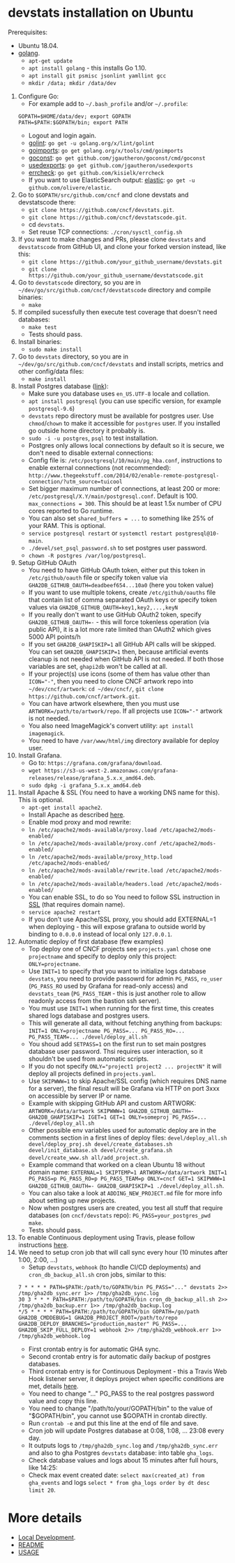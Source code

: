# devstats installation on Ubuntu

Prerequisites:
- Ubuntu 18.04.
- [golang](https://golang.org).
    - `apt-get update`
    - `apt install golang` - this installs Go 1.10.
    - `apt install git psmisc jsonlint yamllint gcc`
    - `mkdir /data; mkdir /data/dev`
1. Configure Go:
    - For example add to `~/.bash_profile` and/or `~/.profile`:
     ```
     GOPATH=$HOME/data/dev; export GOPATH
     PATH=$PATH:$GOPATH/bin; export PATH
     ```
    - Logout and login again.
    - [golint](https://github.com/golang/lint): `go get -u golang.org/x/lint/golint`
    - [goimports](https://godoc.org/golang.org/x/tools/cmd/goimports): `go get golang.org/x/tools/cmd/goimports`
    - [goconst](https://github.com/jgautheron/goconst): `go get github.com/jgautheron/goconst/cmd/goconst`
    - [usedexports](https://github.com/jgautheron/usedexports): `go get github.com/jgautheron/usedexports`
    - [errcheck](https://github.com/kisielk/errcheck): `go get github.com/kisielk/errcheck`
    - If you want to use ElasticSearch output: [elastic](https://github.com/olivere/elastic): `go get -u github.com/olivere/elastic`.
2. Go to `$GOPATH/src/github.com/cncf` and clone devstats and devstatscode there:
    - `git clone https://github.com/cncf/devstats.git`.
    - `git clone https://github.com/cncf/devstatscode.git`.
    - cd `devstats`.
    - Set reuse TCP connections: `./cron/sysctl_config.sh`
3. If you want to make changes and PRs, please clone `devstats` and `devstatscode` from GitHub UI, and clone your forked version instead, like this:
    - `git clone https://github.com/your_github_username/devstats.git`
    - `git clone https://github.com/your_github_username/devstatscode.git`
4. Go to `devstatscode` directory, so you are in `~/dev/go/src/github.com/cncf/devstatscode` directory and compile binaries:
    - `make`
5. If compiled sucessfully then execute test coverage that doesn't need databases:
    - `make test`
    - Tests should pass.
6. Install binaries:
    - `sudo make install`
7. Go to `devstats` directory, so you are in `~/dev/go/src/github.com/cncf/devstats` and install scripts, metrics and other config/data files:
    - `make install`
8. Install Postgres database ([link](https://gist.github.com/sgnl/609557ebacd3378f3b72)):
    - Make sure you database uses `en_US.UTF-8` locale and collation.
    - `apt install postgresql` (you can use specific version, for example `postgresql-9.6`)
    - `devstats` repo directory must be available for postgres user. Use `chmod`/`chown` to make it accessible for `postgres` user. If you installed go outside home directory it probably is.
    - `sudo -i -u postgres`, `psql` to test installation.
    - Postgres only allows local connections by default so it is secure, we don't need to disable external connections:
    - Config file is: `/etc/postgresql/10/main/pg_hba.conf`, instructions to enable external connections (not recommended): `http://www.thegeekstuff.com/2014/02/enable-remote-postgresql-connection/?utm_source=tuicool`
    - Set bigger maximum number of connections, at least 200 or more: `/etc/postgresql/X.Y/main/postgresql.conf`. Default is 100. `max_connections = 300`. This should be at least 1.5x number of CPU cores reported to Go runtime.
    - You can also set `shared_buffers = ...` to something like 25% of your RAM. This is optional.
    - `service postgresql restart` or `systemctl restart postgresql@10-main`.
    - `./devel/set_psql_password.sh` to set postgres user password.
    - `chown -R postgres /var/log/postgresql`.
9. Setup GitHub OAuth
    - You need to have GitHub OAuth token, either put this token in `/etc/github/oauth` file or specify token value via `GHA2DB_GITHUB_OAUTH=deadbeef654...10a0` (here you token value)
    - If you want to use multiple tokens, create `/etc/github/oauths` file that contain list of comma separated OAuth keys or specify token values via `GHA2DB_GITHUB_OAUTH=key1,key2,...,keyN`
    - If you really don't want to use GitHub OAuth2 token, specify `GHA2DB_GITHUB_OAUTH=-` - this will force tokenless operation (via public API), it is a lot more rate limited than OAuth2 which gives 5000 API points/h
    - If you set `GHA2DB_GHAPISKIP=1` all GitHub API calls will be skipped. You can set `GHA2DB_GHAPISKIP=1` then, because artificial events cleanup is not needed when GitHub API is not needed. If both those variables are set, `ghapi2db` won't be called at all.
    - If your project(s) use icons (some of them has value other than `ICON="-"`, then you need to clone CNCF artwork repo into `~/dev/cncf/artwork`: `cd ~/dev/cncf/`, `git clone https://github.com/cncf/artwork.git`.
    - You can have artwork elsewhere, then you must use `ARTWORK=/path/to/artwork/repo`. If all projects use `ICON="-"` artwork is not needed.
    - You also need ImageMagick's convert utility: `apt install imagemagick`.
    - You need to have `/var/www/html/img` directory available for deploy user.
10. Install Grafana.
    - Go to: `https://grafana.com/grafana/download`.
    - `wget https://s3-us-west-2.amazonaws.com/grafana-releases/release/grafana_5.x.x_amd64.deb`.
    - `sudo dpkg -i grafana_5.x.x_amd64.deb`
11. Install Apache & SSL (You need to have a working DNS name for this). This is optional.
    - `apt-get install apache2`.
    - Install Apache as described [here](https://github.com/cncf/devstats/blob/master/APACHE.md).
    - Enable mod proxy and mod rewrite:
    - `ln /etc/apache2/mods-available/proxy.load /etc/apache2/mods-enabled/`
    - `ln /etc/apache2/mods-available/proxy.conf /etc/apache2/mods-enabled/`
    - `ln /etc/apache2/mods-available/proxy_http.load /etc/apache2/mods-enabled/`
    - `ln /etc/apache2/mods-available/rewrite.load /etc/apache2/mods-enabled/`
    - `ln /etc/apache2/mods-available/headers.load /etc/apache2/mods-enabled/`
    - You can enable SSL, to do so You need to follow SSL instruction in [SSL](https://github.com/cncf/devstats/blob/master/SSL.md) (that requires domain name).
    - `service apache2 restart`
    - If you don't use Apache/SSL proxy, you should add EXTERNAL=1 when deploying - this will expose grafana to outside world by binding to `0.0.0.0` instead of local only `127.0.0.1`.
12. Automatic deploy of first database (few examples)
    - Top deploy one of CNCF projects see `projects.yaml` chose one `projectname` and specify to deploy only this project: `ONLY=projectname`.
    - Use `INIT=1` to specify that you want to initialize logs database `devstats`, you need to provide passowrd for admin `PG_PASS`, `ro_user` (`PG_PASS_RO` used by Grafana for read-only access) and `devstats_team` (`PG_PASS_TEAM` - this is just another role to allow readonly access from the bastion ssh server).
    - You must use `INIT=1` when running for the first time, this creates shared logs database and postgres users.
    - This will generate all data, without fetching anything from backups: `INIT=1 ONLY=projectname PG_PASS=... PG_PASS_RO=... PG_PASS_TEAM=... ./devel/deploy_all.sh`
    - You shoud add `SETPASS=1` on the first run to set main postgres database user password. Thsi requires user interaction, so it shouldn't be used from automatic scripts.
    - If you do not specify `ONLY="project1 project2 ... projectN"` it will deploy all projects defined in `projects.yaml`.
    - Use `SKIPWWW=1` to skip Apache/SSL config (which requires DNS name for a server), the final result will be Grafana via HTTP on port 3xxx on accessible by server IP or name.
    - Example with skipping GitHub API and custom ARTWORK: `ARTWORK=/data/artwork SKIPWWW=1 GHA2DB_GITHUB_OAUTH=- GHA2DB_GHAPISKIP=1 IGET=1 GET=1 ONLY=someproj PG_PASS=... ./devel/deploy_all.sh`
    - Other possible env variables used for automatic deploy are in the comments section in a first lines of deploy files: `devel/deploy_all.sh devel/deploy_proj.sh devel/create_databases.sh devel/init_database.sh devel/create_grafana.sh devel/create_www.sh all/add_project.sh`.
    - Example command that worked on a clean Ubuntu 18 without domain name: `EXTERNAL=1 SKIPTEMP=1 ARTWORK=/data/artwork INIT=1 PG_PASS=p PG_PASS_RO=p PG_PASS_TEAM=p ONLY=cncf GET=1 SKIPWWW=1 GHA2DB_GITHUB_OAUTH=- GHA2DB_GHAPISKIP=1 ./devel/deploy_all.sh`.
    - You can also take a look at `ADDING_NEW_PROJECT.md` file for more info about setting up new projects.
    - Now when postgres users are created, you test all stuff that require databases (on `cncf/devstats` repo): `PG_PASS=your_postgres_pwd make`.
    - Tests should pass.
13. To enable Continuous deployment using Travis, please follow instructions [here](https://github.com/cncf/devstats/blob/master/CONTINUOUS_DEPLOYMENT.md).
14. We need to setup cron job that will call sync every hour (10 minutes after 1:00, 2:00, ...)
    - Setup `devstats`, `webhook` (to handle CI/CD deployments) and `cron_db_backup_all.sh` cron jobs, similar to this:
    ```
    7 * * * * PATH=$PATH:/path/to/GOPATH/bin PG_PASS="..." devstats 2>> /tmp/gha2db_sync.err 1>> /tmp/gha2db_sync.log
    30 3 * * * PATH=$PATH:/path/to/GOPATH/bin cron_db_backup_all.sh 2>> /tmp/gha2db_backup.err 1>> /tmp/gha2db_backup.log
    */5 * * * * PATH=$PATH:/path/to/GOPATH/bin GOPATH=/go/path GHA2DB_CMDDEBUG=1 GHA2DB_PROJECT_ROOT=/path/to/repo GHA2DB_DEPLOY_BRANCHES="production,master" PG_PASS=... GHA2DB_SKIP_FULL_DEPLOY=1 webhook 2>> /tmp/gha2db_webhook.err 1>> /tmp/gha2db_webhook.log
    ```
    - First crontab entry is for automatic GHA sync.
    - Second crontab entry is for automatic daily backup of postgres databases.
    - Third crontab entry is for Continuous Deployment - this a Travis Web Hook listener server, it deploys project when specific conditions are met, details [here](https://github.com/cncf/devstats/blob/master/CONTINUOUS_DEPLOYMENT.md).
    - You need to change "..." PG_PASS to the real postgres password value and copy this line.
    - You need to change "/path/to/your/GOPATH/bin" to the value of "$GOPATH/bin", you cannot use $GOPATH in crontab directly.
    - Run `crontab -e` and put this line at the end of file and save.
    - Cron job will update Postgres database at 0:08, 1:08, ... 23:08 every day.
    - It outputs logs to `/tmp/gha2db_sync.log` and `/tmp/gha2db_sync.err` and also to gha Postgres `devstats` database: into table `gha_logs`.
    - Check database values and logs about 15 minutes after full hours, like 14:25:
    - Check max event created date: `select max(created_at) from gha_events` and logs `select * from gha_logs order by dt desc limit 20`.

# More details
- [Local Development](https://github.com/cncf/devstats/blob/master/DEVELOPMENT.md).
- [README](https://github.com/cncf/devstats/blob/master/README.md)
- [USAGE](https://github.com/cncf/devstats/blob/master/USAGE.md)

